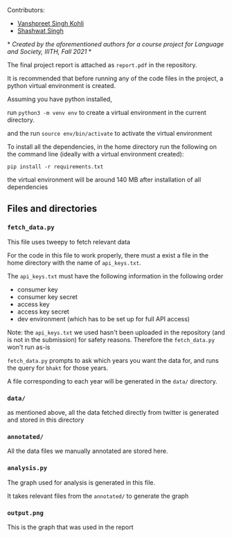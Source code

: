 Contributors:
- [Vanshpreet Singh Kohli](https://github.com/VKohli17)
- [Shashwat Singh](https://github.com/shashwat1002)

\* *Created by the aforementioned authors for a course project for Language and Society, IIITH, Fall 2021* \*

The final project report is attached as `report.pdf` in the repository.

It is recommended that before running any of the code files in the project, a python virtual environment is created.

Assuming you have python installed, 

run `python3 -m venv env` to create a virtual environment in the current directory. 

and the run `source env/bin/activate` to activate the virtual environment 

To install all the dependencies, in the home directory run the following on the command line (ideally with a virtual environment created):

```
pip install -r requirements.txt
```

the virtual environment will be around 140 MB after installation of all dependencies 

## Files and directories

### `fetch_data.py`

This file uses tweepy to fetch relevant data

For the code in this file to work properly, there must a exist a file in the home directory with the name of `api_keys.txt`.

The `api_keys.txt` must have the following information in the following order 

- consumer key
- consumer key secret
- access key 
- access key secret
- dev environment (which has to be set up for full API access)

Note: the `api_keys.txt` we used hasn't been uploaded in the repository (and is not in the submission) for safety reasons. Therefore the `fetch_data.py` won't run as-is

`fetch_data.py` prompts to ask which years you want the data for, and runs the query for `bhakt` for those years. 

A file corresponding to each year will be generated in the `data/` directory. 

### `data/`

as mentioned above, all the data fetched directly from twitter is generated and stored in this directory

### `annotated/`

All the data files we manually annotated are stored here.

### `analysis.py`

The graph used for analysis is generated in this file. 

It takes relevant files from the `annotated/` to generate the graph 

### `output.png`

This is the graph that was used in the report

